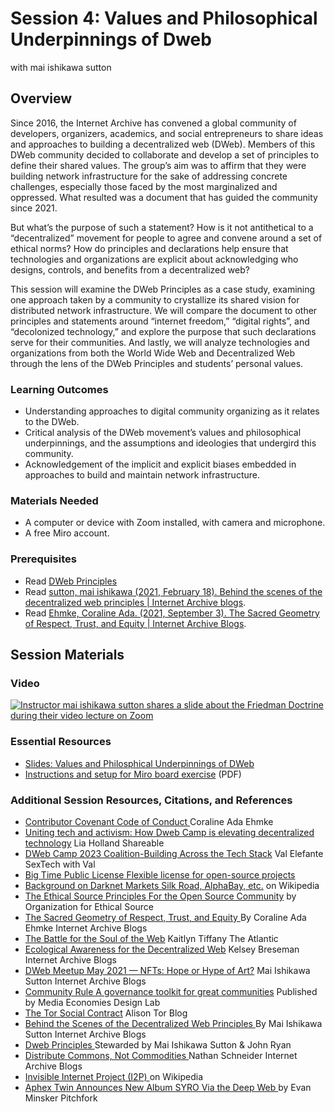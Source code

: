 # Session 4: Values and Philosophical Underpinnings of Dweb

with mai ishikawa sutton

## Overview

Since 2016, the Internet Archive has convened a global community of developers, organizers, academics, and social entrepreneurs to share ideas and approaches to building a decentralized web (DWeb). Members of this DWeb community decided to collaborate and develop a set of principles to define their shared values. The group’s aim was to affirm that they were building network infrastructure for the sake of addressing concrete challenges, especially those faced by the most marginalized and oppressed. What resulted was a document that has guided the community since 2021.

But what’s the purpose of such a statement? How is it not antithetical to a “decentralized” movement for people to agree and convene around a set of ethical norms? How do principles and declarations help ensure that technologies and organizations are explicit about acknowledging who designs, controls, and benefits from a decentralized web?

This session will examine the DWeb Principles as a case study, examining one approach taken by a community to crystallize its shared vision for distributed network infrastructure. We will compare the document to other principles and statements around “internet freedom,” “digital rights”, and “decolonized technology,” and explore the purpose that such declarations serve for their communities. And lastly, we will analyze technologies and organizations from both the World Wide Web and Decentralized Web through the lens of the DWeb Principles and students’ personal values.

### Learning Outcomes

* Understanding approaches to digital community organizing as it relates to the DWeb.
* Critical analysis of the DWeb movement’s values and philosophical underpinnings, and the assumptions and ideologies that undergird this community.
* Acknowledgement of the implicit and explicit biases embedded in approaches to build and maintain network infrastructure.

### Materials Needed

* A computer or device with Zoom installed, with camera and microphone.
* A free Miro account.

### Prerequisites

* Read [DWeb Principles](https://getdweb.net/principles/)
* Read [sutton, mai ishikawa (2021, February 18). Behind the scenes of the decentralized web principles | Internet Archive blogs](https://blog.archive.org/2021/02/18/behind-the-scenes-of-the-decentralized-web-principles/).
* Read [Ehmke, Coraline Ada. (2021, September 3). The Sacred Geometry of Respect, Trust, and Equity | Internet Archive Blogs](https://blog.archive.org/2021/09/03/the-sacred-geometry-of-respect-trust-and-equity/).

## Session Materials

### Video

[![Instructor mai ishikawa sutton shares a slide about the Friedman Doctrine during their video lecture on Zoom](https://img.youtube.com/vi/SxBhE9cdOJ0/0.jpg)](https://www.youtube.com/watch?v=SxBhE9cdOJ0)

### Essential Resources

* [Slides: Values and Philosphical Underpinnings of DWeb](Slides-Values-and-Philosophical-Underpinnings-of-DWeb-Session-4.pdf)
* [Instructions and setup for Miro board exercise](Miro-Activities-Session-4.pdf) (PDF)

### Additional Session Resources, Citations, and References
- [Contributor Covenant Code of Conduct ](https://www.contributor-covenant.org/version/2/1/code_of_conduct/) Coraline Ada Ehmke
- [Uniting tech and activism: How Dweb Camp is elevating decentralized technology](https://www.shareable.net/uniting-tech-and-activism-how-dweb-camp-is-elevating-decentralized-technology/) Lia Holland Shareable
- [DWeb Camp 2023 Coalition-Building Across the Tech Stack](https://valelefante.substack.com/p/dweb-camp-2023-coalition-building) Val Elefante SexTech with Val
- [Big Time Public License Flexible license for open-source projects](https://bigtimelicense.com/versions/2.0.2)
- [Background on Darknet Markets Silk Road, AlphaBay, etc.](https://en.wikipedia.org/wiki/Darknet_market) on Wikipedia
- [The Ethical Source Principles For the Open Source Community](https://ethicalsource.dev/what-we-believe/) by Organization for Ethical Source
- [The Sacred Geometry of Respect, Trust, and Equity ](https://blog.archive.org/2021/09/03/the-sacred-geometry-of-respect-trust-and-equity/) By Coraline Ada Ehmke Internet Archive Blogs
- [The Battle for the Soul of the Web](https://www.theatlantic.com/technology/archive/2022/10/internet-archive-decentralized-web-web3-brewster-kahle/671647/) Kaitlyn Tiffany The Atlantic
- [Ecological Awareness for the Decentralized Web](https://blog.archive.org/2021/09/20/ecological-awareness-for-the-decentralized-web/) Kelsey Breseman Internet Archive Blogs
- [DWeb Meetup May 2021 — NFTs: Hope or Hype of Art?](https://blog.archive.org/2021/05/11/dweb-meetup-may-2021-nfts-hope-or-hype-of-art/) Mai Ishikawa Sutton Internet Archive Blogs
- [Community Rule A governance toolkit for great communities](https://communityrule.info/) Published by Media Economies Design Lab
- [The Tor Social Contract](https://blog.torproject.org/tor-social-contract/) Alison Tor Blog
- [Behind the Scenes of the Decentralized Web Principles ](https://blog.archive.org/2021/02/18/behind-the-scenes-of-the-decentralized-web-principles/) By Mai Ishikawa Sutton Internet Archive Blogs
- [Dweb Principles ](https://getdweb.net/principles/) Stewarded by Mai Ishikawa Sutton & John Ryan
- [Distribute Commons, Not Commodities ](https://blog.archive.org/2021/05/27/distribute-commons-not-commodities/) Nathan Schneider Internet Archive Blogs
- [Invisible Internet Project (I2P) ](https://en.wikipedia.org/wiki/I2P) on Wikipedia
- [Aphex Twin Announces New Album SYRO Via the Deep Web ](https://pitchfork.com/news/56341-aphex-twin-announces-new-album-syro-via-the-deep-web/) by Evan Minsker Pitchfork
